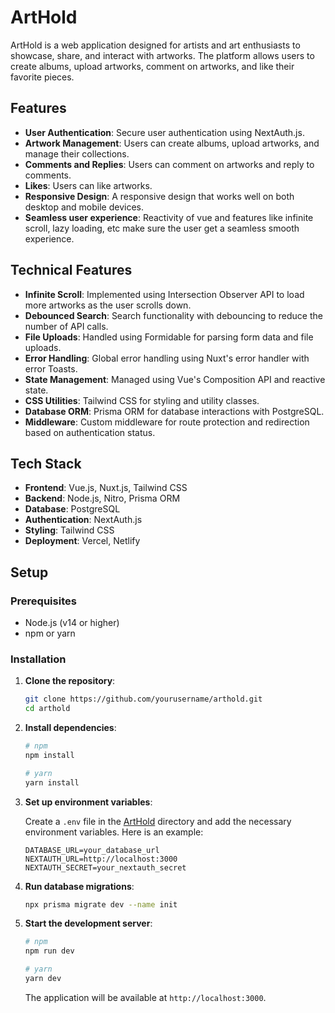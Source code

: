 # ArtHold

ArtHold is a web application designed for artists and art enthusiasts to showcase, share, and interact with artworks. The platform allows users to create albums, upload artworks, comment on artworks, and like their favorite pieces.

## Features

- **User Authentication**: Secure user authentication using NextAuth.js.
- **Artwork Management**: Users can create albums, upload artworks, and manage their collections.
- **Comments and Replies**: Users can comment on artworks and reply to comments.
- **Likes**: Users can like artworks.
- **Responsive Design**: A responsive design that works well on both desktop and mobile devices.
- **Seamless user experience**: Reactivity of vue and features like infinite scroll, lazy loading, etc make sure the user get a seamless smooth experience.

## Technical Features

- **Infinite Scroll**: Implemented using Intersection Observer API to load more artworks as the user scrolls down.
- **Debounced Search**: Search functionality with debouncing to reduce the number of API calls.
- **File Uploads**: Handled using Formidable for parsing form data and file uploads.
- **Error Handling**: Global error handling using Nuxt's error handler with error Toasts.
- **State Management**: Managed using Vue's Composition API and reactive state.
- **CSS Utilities**: Tailwind CSS for styling and utility classes.
- **Database ORM**: Prisma ORM for database interactions with PostgreSQL.
- **Middleware**: Custom middleware for route protection and redirection based on authentication status.
  
 ## Tech Stack

- **Frontend**: Vue.js, Nuxt.js, Tailwind CSS
- **Backend**: Node.js, Nitro, Prisma ORM
- **Database**: PostgreSQL
- **Authentication**: NextAuth.js
- **Styling**: Tailwind CSS
- **Deployment**: Vercel, Netlify

## Setup

### Prerequisites

- Node.js (v14 or higher)
- npm or yarn

### Installation

1. **Clone the repository**:

    ```bash
    git clone https://github.com/yourusername/arthold.git
    cd arthold
    ```

2. **Install dependencies**:

    ```bash
    # npm
    npm install

    # yarn
    yarn install
    ```

3. **Set up environment variables**:

    Create a `.env` file in the [ArtHold](http://_vscodecontentref_/1) directory and add the necessary environment variables. Here is an example:

    ```env
    DATABASE_URL=your_database_url
    NEXTAUTH_URL=http://localhost:3000
    NEXTAUTH_SECRET=your_nextauth_secret
    ```

4. **Run database migrations**:

    ```bash
    npx prisma migrate dev --name init
    ```

5. **Start the development server**:

    ```bash
    # npm
    npm run dev

    # yarn
    yarn dev
    ```

    The application will be available at `http://localhost:3000`.
